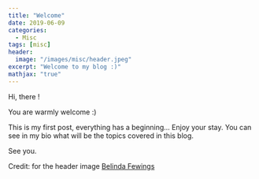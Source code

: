 ```yaml
---
title: "Welcome"
date: 2019-06-09
categories:
  - Misc
tags: [misc]
header:
  image: "/images/misc/header.jpeg"
excerpt: "Welcome to my blog :)"
mathjax: "true"
---
```


Hi, there !

You are warmly welcome :)

This is my first post, everything has a beginning... Enjoy your stay. You can see in my bio what will be the topics covered in this blog.

See you.

Credit: for the header image [Belinda Fewings](https://unsplash.com/@bel2000a)


